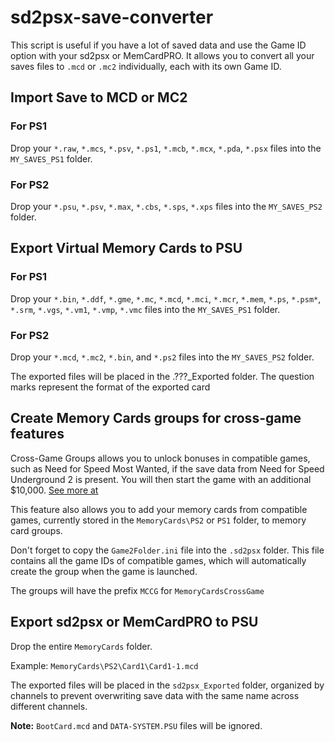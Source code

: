 # sd2psx-save-converter

This script is useful if you have a lot of saved data and use the Game ID option with your sd2psx or MemCardPRO. It allows you to convert all your saves files to `.mcd` or `.mc2` individually, each with its own Game ID.

## Import Save to MCD or MC2

### For PS1
Drop your `*.raw`, `*.mcs`, `*.psv`, `*.ps1`, `*.mcb`, `*.mcx`, `*.pda`, `*.psx` files into the `MY_SAVES_PS1` folder.

### For PS2
Drop your `*.psu`, `*.psv`, `*.max`, `*.cbs`, `*.sps`, `*.xps` files into the `MY_SAVES_PS2` folder.

## Export Virtual Memory Cards to PSU

### For PS1
Drop your `*.bin`, `*.ddf`, `*.gme`, `*.mc`, `*.mcd`, `*.mci`, `*.mcr`, `*.mem`, `*.ps`, `*.psm*`, `*.srm`, `*.vgs`, `*.vm1`, `*.vmp`, `*.vmc` files into the `MY_SAVES_PS1` folder.

### For PS2
Drop your `*.mcd`, `*.mc2`, `*.bin`, and `*.ps2` files into the `MY_SAVES_PS2` folder.

The exported files will be placed in the .???_Exported folder. The question marks represent the format of the exported card

## Create Memory Cards groups for cross-game features
Cross-Game Groups allows you to unlock bonuses in compatible games, such as Need for Speed Most Wanted, if the save data from Need for Speed Underground 2 is present. You will then start the game with an additional $10,000. [See more at](https://github.com/sync-on-luma/xebplus-neutrino-loader-plugin/wiki/Memory-Card-Groups)

This feature also allows you to add your memory cards from compatible games, currently stored in the `MemoryCards\PS2` or `PS1` folder, to memory card groups.

Don't forget to copy the `Game2Folder.ini` file into the `.sd2psx` folder. This file contains all the game IDs of compatible games, which will automatically create the group when the game is launched.

The groups will have the prefix `MCCG` for `MemoryCardsCrossGame`
## Export sd2psx or MemCardPRO to PSU

Drop the entire `MemoryCards` folder.

Example: `MemoryCards\PS2\Card1\Card1-1.mcd`

The exported files will be placed in the `sd2psx_Exported` folder, organized by channels to prevent overwriting save data with the same name across different channels.

**Note:** `BootCard.mcd` and `DATA-SYSTEM.PSU` files will be ignored.
